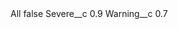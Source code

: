 <?xml version="1.0" encoding="UTF-8"?>
<CustomMetadata xmlns="http://soap.sforce.com/2006/04/metadata" xmlns:xsi="http://www.w3.org/2001/XMLSchema-instance" xmlns:xsd="http://www.w3.org/2001/XMLSchema">
    <label>All</label>
    <protected>false</protected>
    <values>
        <field>Severe__c</field>
        <value xsi:type="xsd:double">0.9</value>
    </values>
    <values>
        <field>Warning__c</field>
        <value xsi:type="xsd:double">0.7</value>
    </values>
</CustomMetadata>
